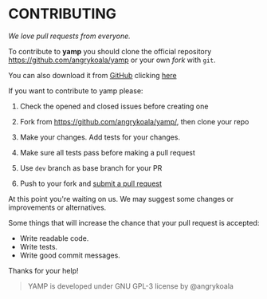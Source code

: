 # CONTRIBUTING
_We love pull requests from everyone._

To contribute to **yamp** you should clone the official repository <https://github.com/angrykoala/yamp> or your own _fork_ with `git`.

You can also download it from [GitHub](https://github.com) clicking [here](https://github.com/angrykoala/yamp/archive/master.zip)


If you want to contribute to yamp please:

1. Check the opened and closed issues before creating one

2. Fork from https://github.com/angrykoala/yamp/, then clone your repo

3. Make your changes. Add tests for your changes.

4. Make sure all tests pass before making a pull request

5. Use `dev` branch as base branch for your PR

6. Push to your fork and [submit a pull request][pr]

[pr]: https://github.com/angrykoala/yamp/compare/

At this point you're waiting on us. We may suggest some changes or improvements
or alternatives.

Some things that will increase the chance that your pull request is accepted:

* Write readable code.
* Write tests.
* Write good commit messages.

Thanks for your help!

>YAMP is developed under GNU GPL-3 license by @angrykoala

